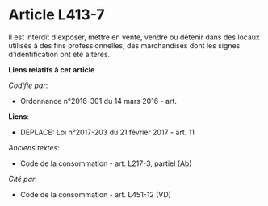 # Article L413-7

Il est interdit d'exposer, mettre en vente, vendre ou détenir dans des locaux utilisés à des fins professionnelles, des
marchandises dont les signes d'identification ont été altérés.

**Liens relatifs à cet article**

_Codifié par_:

  - Ordonnance n°2016-301 du 14 mars 2016 - art.

**Liens**:

  - DEPLACE: Loi n°2017-203 du 21 février 2017 - art. 11

_Anciens textes_:

  - Code de la consommation - art. L217-3, partiel (Ab)

_Cité par_:

  - Code de la consommation - art. L451-12 (VD)

